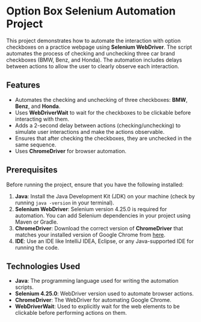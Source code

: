# Option Box Selenium Automation Project

This project demonstrates how to automate the interaction with option checkboxes on a practice webpage using **Selenium WebDriver**. The script automates the process of checking and unchecking three car brand checkboxes (BMW, Benz, and Honda). The automation includes delays between actions to allow the user to clearly observe each interaction. 

## Features
- Automates the checking and unchecking of three checkboxes: **BMW**, **Benz**, and **Honda**.
- Uses **WebDriverWait** to wait for the checkboxes to be clickable before interacting with them.
- Adds a 2-second delay between actions (checking/unchecking) to simulate user interactions and make the actions observable.
- Ensures that after checking the checkboxes, they are unchecked in the same sequence.
- Uses **ChromeDriver** for browser automation.
  
## Prerequisites
Before running the project, ensure that you have the following installed:

1. **Java**: Install the Java Development Kit (JDK) on your machine (check by running `java -version` in your terminal).
2. **Selenium WebDriver**: Selenium version 4.25.0 is required for automation. You can add Selenium dependencies in your project using Maven or Gradle.
3. **ChromeDriver**: Download the correct version of **ChromeDriver** that matches your installed version of Google Chrome from [here](https://sites.google.com/a/chromium.org/chromedriver/downloads).
4. **IDE**: Use an IDE like IntelliJ IDEA, Eclipse, or any Java-supported IDE for running the code.

## Technologies Used
- **Java**: The programming language used for writing the automation scripts.
- **Selenium 4.25.0**: WebDriver version used to automate browser actions.
- **ChromeDriver**: The WebDriver for automating Google Chrome.
- **WebDriverWait**: Used to explicitly wait for the web elements to be clickable before performing actions on them.
